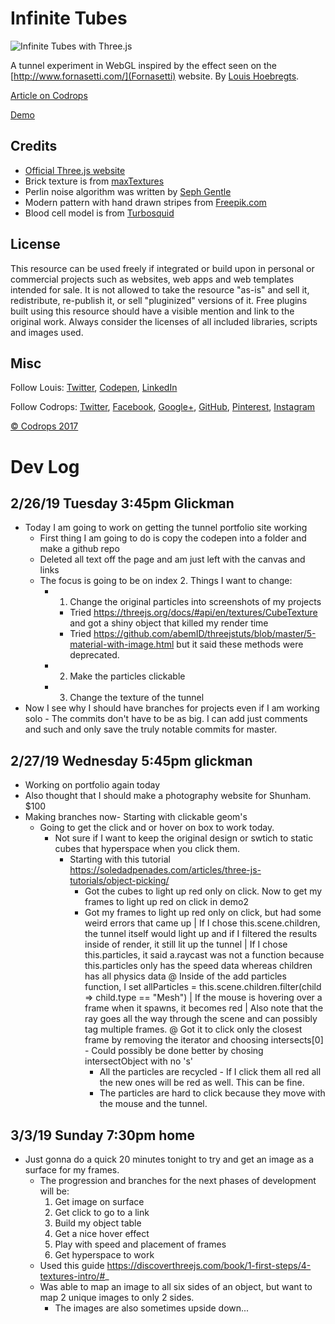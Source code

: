 # Infinite Tubes

![Infinite Tubes with Three.js](https://tympanus.net/codrops/wp-content/uploads/2017/05/InfiniteTubesWithThreeJS_Featured.jpg)

A tunnel experiment in WebGL inspired by the effect seen on the [http://www.fornasetti.com/](Fornasetti) website. By [Louis Hoebregts](http://mamboleoo.be/).

[Article on Codrops](https://tympanus.net/codrops/?p=30954)

[Demo](https://tympanus.net/Development/InfiniteTubes/)

## Credits

- [Official Three.js website](https://threejs.org/)
- Brick texture is from [maxTextures](http://www.mb3d.co.uk/mb3d/Stone_and_Rock_Seamless_and_Tileable_High_Res_Textures.html)
- Perlin noise algorithm was written by [Seph Gentle](https://github.com/josephg/noisejs)
- Modern pattern with hand drawn stripes from [Freepik.com](http://www.freepik.com/index.php?goto=74&idfoto=934482)
- Blood cell model is from [Turbosquid](https://www.turbosquid.com/3d-models/free-blood-cell-3d-model/509576)

## License
This resource can be used freely if integrated or build upon in personal or commercial projects such as websites, web apps and web templates intended for sale. It is not allowed to take the resource "as-is" and sell it, redistribute, re-publish it, or sell "pluginized" versions of it. Free plugins built using this resource should have a visible mention and link to the original work. Always consider the licenses of all included libraries, scripts and images used.

## Misc

Follow Louis: [Twitter](https://twitter.com/Mamboleoo), [Codepen](http://codepen.io/Mamboleoo/), [LinkedIn](https://be.linkedin.com/in/louis-hoebregts-734aa1a8)

Follow Codrops: [Twitter](http://www.twitter.com/codrops), [Facebook](http://www.facebook.com/codrops), [Google+](https://plus.google.com/101095823814290637419), [GitHub](https://github.com/codrops), [Pinterest](http://www.pinterest.com/codrops/), [Instagram](https://www.instagram.com/codropsss/)


[© Codrops 2017](http://www.codrops.com)


# Dev Log
  
## 2/26/19 Tuesday 3:45pm Glickman
  - Today I am going to work on getting the tunnel portfolio site working
    - First thing I am going to do is copy the codepen into a folder and make a github repo
    - Deleted all text off the page and am just left with the canvas and links
    - The focus is going to be on index 2. Things I want to change:
      - 1. Change the original particles into screenshots of my projects
        - Tried https://threejs.org/docs/#api/en/textures/CubeTexture and got a shiny object that killed my render time
        - Tried https://github.com/abemID/threejstuts/blob/master/5-material-with-image.html but it said these methods were deprecated. 
      - 2. Make the particles clickable
      - 3. Change the texture of the tunnel
  - Now I see why I should have branches for projects even if I am working solo - The commits don't have to be as big. I can add just comments and such and only save the truly notable commits for master. 

## 2/27/19 Wednesday 5:45pm glickman
  - Working on portfolio again today
  - Also thought that I should make a photography website for Shunham. $100
  - Making branches now- Starting with clickable geom's
    - Going to get the click and or hover on box to work today. 
      - Not sure if I want to keep the original design or swtich to static cubes that hyperspace when you click them.
        - Starting with this tutorial https://soledadpenades.com/articles/three-js-tutorials/object-picking/
          - Got the cubes to light up red only on click. Now to get my frames to light up red on click in demo2
          - Got my frames to light up red only on click, but had some weird errors that came up
            | If I chose this.scene.children, the tunnel itself would light up and if I filtered the results inside of render, it still lit up the tunnel
              | If I chose this.particles, it said a.raycast was not a function because this.particles only has the speed data whereas children has all physics data
                @ Inside of the add particles function, I set allParticles = this.scene.children.filter(child => child.type == "Mesh")
            | If the mouse is hovering over a frame when it spawns, it becomes red
            | Also note that the ray goes all the way through the scene and can possibly tag multiple frames.
              @ Got it to click only the closest frame by removing the iterator and choosing intersects[0]
                - Could possibly be done better by chosing intersectObject with no 's' 
            - All the particles are recycled - If I click them all red all the new ones will be red as well. This can be fine. 
            - The particles are hard to click because they move with the mouse and the tunnel. 

## 3/3/19 Sunday 7:30pm home
  - Just gonna do a quick 20 minutes tonight to try and get an image as a surface for my frames.
    - The progression and branches for the next phases of development will be:
      1. Get image on surface
      2. Get click to go to a link
      3. Build my object table
      4. Get a nice hover effect
      5. Play with speed and placement of frames
      6. Get hyperspace to work
    - Used this guide https://discoverthreejs.com/book/1-first-steps/4-textures-intro/#_
    - Was able to map an image to all six sides of an object, but want to map 2 unique images to only 2 sides. 
      - The images are also sometimes upside down... 